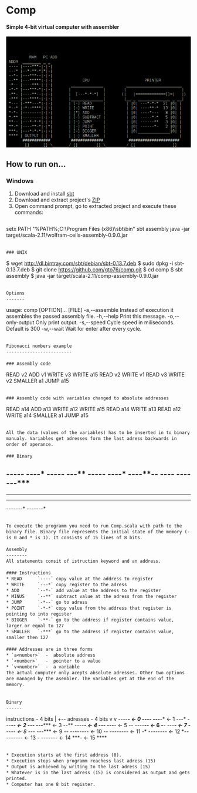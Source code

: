 Comp
====

#### Simple 4-bit virtual computer with assembler

![screenshot](doc/screenshot.png)

How to run on…
--------------

### Windows

1. Download and install [sbt](https://dl.bintray.com/sbt/native-packages/sbt/0.13.7/sbt-0.13.7.msi)
2. Download and extract project's [ZIP](https://github.com/gto76/comp/archive/master.zip)
3. Open command prompt, go to extracted project and execute these commands:

>```
setx PATH "%PATH%;C:\Program Files (x86)\sbt\bin"
sbt assembly
java -jar target/scala-2.11/wolfram-cells-assembly-0.9.0.jar 
```

### UNIX
```
$ wget http://dl.bintray.com/sbt/debian/sbt-0.13.7.deb
$ sudo dpkg -i sbt-0.13.7.deb
$ git clone https://github.com/gto76/comp.git
$ cd comp
$ sbt assembly
$ java -jar target/scala-2.11/comp-assembly-0.9.0.jar
```

Options
-------

```
usage: comp [OPTION]... [FILE]
 -a,--assemble      Instead of execution it assembles the passed assembly
                    file.
 -h,--help          Print this message.
 -o,--only-output   Only print output.
 -s,--speed <arg>   Cycle speed in miliseconds. Default is 300
 -w,--wait          Wait for enter after every cycle.
```

Fibonacci numbers example
-------------------------

### Assembly code
```
READ v2
ADD v1
WRITE v3
WRITE a15
READ v2
WRITE v1
READ v3
WRITE v2
SMALLER a1
JUMP a15
```

### Assembly code with variables changed to absolute addresses
```
READ a14 
ADD a13
WRITE a12
WRITE a15
READ a14
WRITE a13
READ a12
WRITE a14
SMALLER a1
JUMP a15
```

All the data (values of the variables) has to be inserted in to binary manualy. Variables get adresses form the last adress backwards in order of aperance.

### Binary
```
----***-
--*-**-*
---***--
---*****
----***-
---***-*
----**--
---****-
-***---*
-*--****
--------
--------
--------
-------*
-------*
```

To execute the programm you need to run Comp.scala with path to the binary file. Binary file represents the initial state of the memory (- is 0 and * is 1). It consists of 15 lines of 8 bits.

Assembly
--------
All statements consit of istruction keyword and an address. 

#### Instructions
* READ 		`----` copy value at the address to register
* WRITE 	`---*` copy register to the adress
* ADD		`--*-` add value at the address to the register
* MINUS 	`--**` subtract value at the adress from the register 
* JUMP 		`-*--` go to adress
* POINT 	`-*-*` copy value from the address that register is pointing to into register
* BIGGER	`-**-` go to the address if register contains value, larger or equal to 127
* SMALLER	`-***` go to the address if register contains value, smaller then 127

#### Addresses are in three forms
* `a<number>`  -  absolute address 
* `<number>`   -  pointer to a value 
* `v<number>`  -  a variable
The actual computer only acepts absolute adresses. Other two options are managed by the asembler. The variables get at the end of the memory.


Binary
------

```
instructions - 4 bits
  |  +-- adresses - 4 bits
  v  v
----***-  <- 0  ----
--*-**-*  <- 1  ---*
---***--  <- 2  --*-
---*****  <- 3  --**
----***-  <- 4  -*--
---***-*  <- 5  -*-*
----**--  <- 6  -**-
---****-  <- 7  -***
-***---*  <- 8  *---
-*--****  <- 9  *--*
--------  <- 10 *-*-
--------  <- 11 *-**
--------  <- 12 **--
-------*  <- 13 **-*
-------*  <- 14 ***-
<OUTPUT>  <- 15 ****
```

* Execution starts at the first address (0). 
* Execution stops when programm reachess last adress (15)
* Output is achieved by writing to the last adress (15)
* Whatever is in the last adress (15) is considered as output and gets printed.
* Computer has one 8 bit register.




